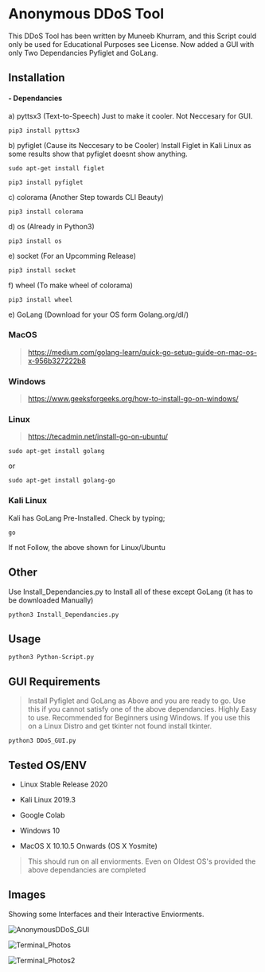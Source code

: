 # Anonymous DDoS Tool

This DDoS Tool has been written by Muneeb Khurram, and this Script could only be used for Educational Purposes see License. Now added a GUI with only Two Dependancies Pyfiglet and GoLang.

## Installation

#### - Dependancies
a) pyttsx3 (Text-to-Speech) Just to make it cooler. Not Neccesary for GUI.
```
pip3 install pyttsx3
```
b) pyfiglet (Cause its Neccesary to be Cooler)
Install Figlet in Kali Linux as some results show that pyfiglet doesnt show anything.
```
sudo apt-get install figlet
```
```
pip3 install pyfiglet
```
c) colorama (Another Step towards CLI Beauty)
```
pip3 install colorama
````
d) os (Already in Python3)
```
pip3 install os
```
e) socket (For an Upcomming Release)
```
pip3 install socket
```
f) wheel (To make wheel of colorama) 
```
pip3 install wheel
```
e) GoLang (Download for your OS form Golang.org/dl/) 

### MacOS

> https://medium.com/golang-learn/quick-go-setup-guide-on-mac-os-x-956b327222b8

### Windows

> https://www.geeksforgeeks.org/how-to-install-go-on-windows/

### Linux

> https://tecadmin.net/install-go-on-ubuntu/
```
sudo apt-get install golang
```
or
```
sudo apt-get install golang-go
```

### Kali Linux

Kali has GoLang Pre-Installed.
Check by typing;

```
go 
```
If not Follow, the above shown for Linux/Ubuntu


## Other
Use Install_Dependancies.py to Install all of these except GoLang (it has to be downloaded Manually)
````
python3 Install_Dependancies.py
````
## Usage
````
python3 Python-Script.py
````
## GUI Requirements

> Install Pyfiglet and GoLang as Above and you are ready to go. Use this if you cannot satisfy one of the above dependancies. Highly Easy to use. Recommended for Beginners using Windows. If you use this on a Linux Distro and get tkinter not found install tkinter. 

```
python3 DDoS_GUI.py
```
## Tested OS/ENV

- Linux Stable Release 2020

- Kali Linux 2019.3

- Google Colab

- Windows 10

- MacOS X 10.10.5 Onwards (OS X Yosmite)

> This should run on all enviorments. Even on Oldest OS's provided the above dependancies are completed

## Images

Showing some Interfaces and their Interactive Enviorments.

![AnonymousDDoS_GUI](https://munublogs.files.wordpress.com/2020/05/screen-shot-2020-05-13-at-8.11.04-pm.png)

![Terminal_Photos](https://munublogs.files.wordpress.com/2020/05/screen-shot-2020-05-13-at-8.09.41-pm.png)

![Terminal_Photos2](https://munublogs.files.wordpress.com/2020/05/screen-shot-2020-05-13-at-8.10.30-pm.png)



